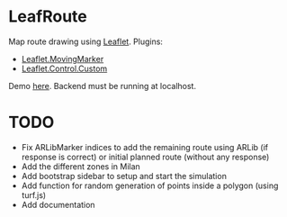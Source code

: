 # LeafRoute
Map route drawing using [Leaflet](https://github.com/Leaflet/Leaflet).
Plugins:

- [Leaflet.MovingMarker](https://github.com/ewoken/Leaflet.MovingMarker)
- [Leaflet.Control.Custom](https://github.com/yigityuce/Leaflet.Control.Custom)

Demo [here](https://bebora.github.io/LeafRoute/route.html). Backend must be running at localhost.

# TODO
- Fix ARLibMarker indices to add the remaining route using ARLib (if response is correct) or initial planned route (without any response)
- Add the different zones in Milan
- Add bootstrap sidebar to setup and start the simulation
- Add function for random generation of points inside a polygon (using turf.js)
- Add documentation
